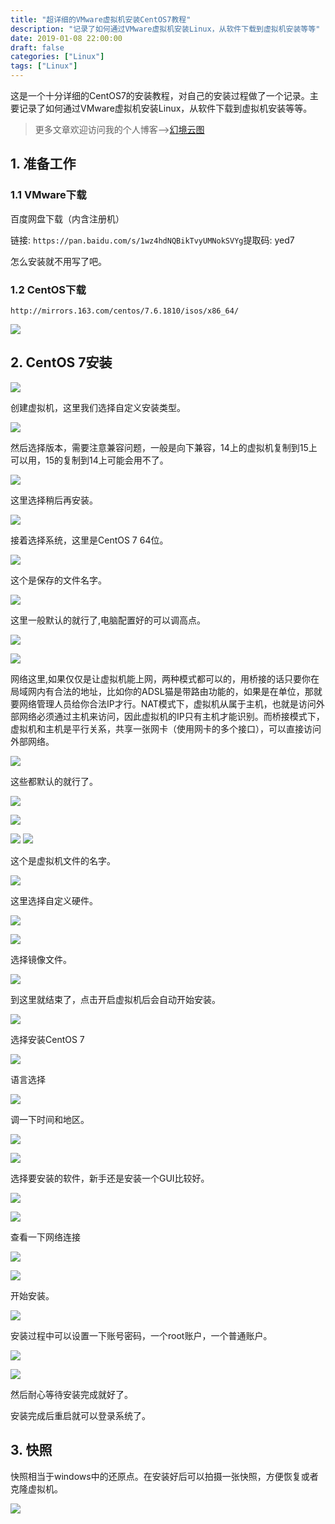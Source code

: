```yaml
---
title: "超详细的VMware虚拟机安装CentOS7教程"
description: "记录了如何通过VMware虚拟机安装Linux，从软件下载到虚拟机安装等等"
date: 2019-01-08 22:00:00
draft: false
categories: ["Linux"]
tags: ["Linux"]
---
```


这是一个十分详细的CentOS7的安装教程，对自己的安装过程做了一个记录。主要记录了如何通过VMware虚拟机安装Linux，从软件下载到虚拟机安装等等。

<!--more-->

> 更多文章欢迎访问我的个人博客-->[幻境云图](https://www.lixueduan.com/)

## 1. 准备工作

### 1.1 VMware下载

百度网盘下载（内含注册机）

链接: `https://pan.baidu.com/s/1wz4hdNQBikTvyUMNokSVYg`提取码: yed7

怎么安装就不用写了吧。

### 1.2 CentOS下载

`http://mirrors.163.com/centos/7.6.1810/isos/x86_64/`

![](https://github.com/lixd/blog/raw/master/images/linux/software-install/centos7-down.png)

## 2. CentOS 7安装

![](https://github.com/lixd/blog/raw/master/images/linux/centos7-install/1-create-vm.png)

创建虚拟机，这里我们选择自定义安装类型。

![](https://github.com/lixd/blog/raw/master/images/linux/centos7-install/2-custom-install.png)

然后选择版本，需要注意兼容问题，一般是向下兼容，14上的虚拟机复制到15上可以用，15的复制到14上可能会用不了。

![](https://github.com/lixd/blog/raw/master/images/linux/centos7-install/3-version-select.png)

这里选择稍后再安装。

![](https://github.com/lixd/blog/raw/master/images/linux/centos7-install/4-after-install.png)

接着选择系统，这里是CentOS 7 64位。

![](https://github.com/lixd/blog/raw/master/images/linux/centos7-install/5-system-select.png)

这个是保存的文件名字。

![](https://github.com/lixd/blog/raw/master/images/linux/centos7-install/6-filename.png)

这里一般默认的就行了,电脑配置好的可以调高点。

![](https://github.com/lixd/blog/raw/master/images/linux/centos7-install/7-cpu-select.png)

![](https://github.com/lixd/blog/raw/master/images/linux/centos7-install/8-memory-select.png)

网络这里,如果仅仅是让虚拟机能上网，两种模式都可以的，用桥接的话只要你在局域网内有合法的地址，比如你的ADSL猫是带路由功能的，如果是在单位，那就要网络管理人员给你合法IP才行。NAT模式下，虚拟机从属于主机，也就是访问外部网络必须通过主机来访问，因此虚拟机的IP只有主机才能识别。而桥接模式下，虚拟机和主机是平行关系，共享一张网卡（使用网卡的多个接口），可以直接访问外部网络。

![](https://github.com/lixd/blog/raw/master/images/linux/centos7-install/9-network-select.png)

这些都默认的就行了。

![](https://github.com/lixd/blog/raw/master/images/linux/centos7-install/10-IO-select.png)

![](https://github.com/lixd/blog/raw/master/images/linux/centos7-install/11-disk-select.png)

![](https://github.com/lixd/blog/raw/master/images/linux/centos7-install/12-newdisk-select.png)
![](https://github.com/lixd/blog/raw/master/images/linux/centos7-install/13-disk-select2.png)

这个是虚拟机文件的名字。

![](https://github.com/lixd/blog/raw/master/images/linux/centos7-install/14-filename.png)

这里选择自定义硬件。

![](https://github.com/lixd/blog/raw/master/images/linux/centos7-install/15-custom.png)

![](https://github.com/lixd/blog/raw/master/images/linux/centos7-install/16-network2.png)

选择镜像文件。

![](https://github.com/lixd/blog/raw/master/images/linux/centos7-install/17-file-select.png)

到这里就结束了，点击开启虚拟机后会自动开始安装。

![](https://github.com/lixd/blog/raw/master/images/linux/centos7-install/18-start.png)

选择安装CentOS 7

![](https://github.com/lixd/blog/raw/master/images/linux/centos7-install/19-setup.png)

语言选择

![](https://github.com/lixd/blog/raw/master/images/linux/centos7-install/20-language.png)

调一下时间和地区。

![](https://github.com/lixd/blog/raw/master/images/linux/centos7-install/21-time.png)

![](https://github.com/lixd/blog/raw/master/images/linux/centos7-install/22-time2.png)

选择要安装的软件，新手还是安装一个GUI比较好。

![](https://github.com/lixd/blog/raw/master/images/linux/centos7-install/23-software1.png)

![](https://github.com/lixd/blog/raw/master/images/linux/centos7-install/24-software2.png)

查看一下网络连接

![](https://github.com/lixd/blog/raw/master/images/linux/centos7-install/25-network-set1.png)

![](https://github.com/lixd/blog/raw/master/images/linux/centos7-install/26-network-set2.png)

开始安装。

![](https://github.com/lixd/blog/raw/master/images/linux/centos7-install/27-begin-install.png)

安装过程中可以设置一下账号密码，一个root账户，一个普通账户。

![](https://github.com/lixd/blog/raw/master/images/linux/centos7-install/28-password-set1.png)

![](https://github.com/lixd/blog/raw/master/images/linux/centos7-install/29-password-set2.png)

然后耐心等待安装完成就好了。

安装完成后重启就可以登录系统了。

## 3. 快照

快照相当于windows中的还原点。在安装好后可以拍摄一张快照，方便恢复或者克隆虚拟机。

![](https://github.com/lixd/blog/raw/master/images/linux/centos7-install/30-backup1.png)

